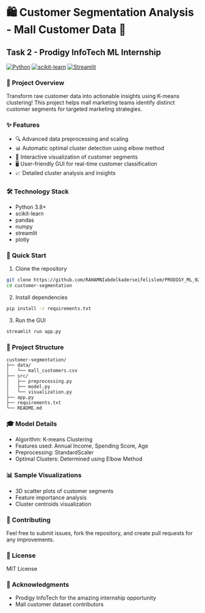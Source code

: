 # 🛍️ Customer Segmentation Analysis - Mall Customer Data 🏪
## Task 2 - Prodigy InfoTech ML Internship

[![Python](https://img.shields.io/badge/Python-3.8%2B-blue)](https://www.python.org/)
[![scikit-learn](https://img.shields.io/badge/scikit--learn-Latest-orange)](https://scikit-learn.org/)
[![Streamlit](https://img.shields.io/badge/Streamlit-Latest-red)](https://streamlit.io/)

### 🎯 Project Overview
Transform raw customer data into actionable insights using K-means clustering! This project helps mall marketing teams identify distinct customer segments for targeted marketing strategies.

### ✨ Features
- 🔍 Advanced data preprocessing and scaling
- 📊 Automatic optimal cluster detection using elbow method
- 🎨 Interactive visualization of customer segments
- 🖥️ User-friendly GUI for real-time customer classification
- 📈 Detailed cluster analysis and insights

### 🛠️ Technology Stack
- Python 3.8+
- scikit-learn
- pandas
- numpy
- streamlit
- plotly

### 🚀 Quick Start
1. Clone the repository
```bash
git clone https://github.com/RAHAMNIabdelkaderseifelislem/PRODIGY_ML_02.git
cd customer-segmentation
```

2. Install dependencies
```bash
pip install -r requirements.txt
```

3. Run the GUI
```bash
streamlit run app.py
```

### 📁 Project Structure
```
customer-segmentation/
├── data/
│   └── mall_customers.csv
├── src/
│   ├── preprocessing.py
│   ├── model.py
│   └── visualization.py
├── app.py
├── requirements.txt
└── README.md
```

### 🎓 Model Details
- Algorithm: K-means Clustering
- Features used: Annual Income, Spending Score, Age
- Preprocessing: StandardScaler
- Optimal Clusters: Determined using Elbow Method

### 📊 Sample Visualizations
- 3D scatter plots of customer segments
- Feature importance analysis
- Cluster centroids visualization

### 🤝 Contributing
Feel free to submit issues, fork the repository, and create pull requests for any improvements.

### 📝 License
MIT License

### 🙏 Acknowledgments
- Prodigy InfoTech for the amazing internship opportunity
- Mall customer dataset contributors